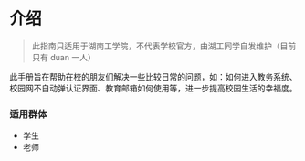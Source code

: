 # 介绍

> 此指南只适用于湖南工学院，不代表学校官方，由湖工同学自发维护（目前只有 duan 一人）

此手册旨在帮助在校的朋友们解决一些比较日常的问题，如：如何进入教务系统、校园网不自动弹认证界面、教育邮箱如何使用等，进一步提高校园生活的幸福度。

### 适用群体

- 学生
- 老师

